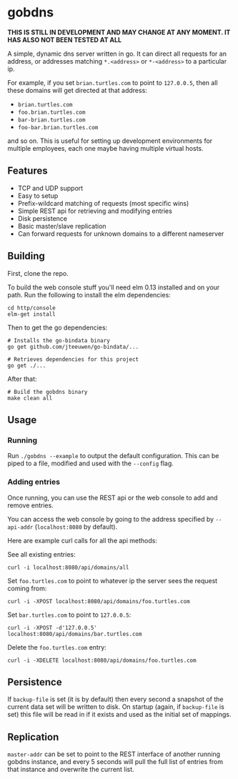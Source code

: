 # gobdns

**THIS IS STILL IN DEVELOPMENT AND MAY CHANGE AT ANY MOMENT. IT HAS ALSO NOT
BEEN TESTED AT ALL**

A simple, dynamic dns server written in go. It can direct all requests for an
address, or addresses matching `*.<address>` or `*-<address>` to a particular
ip.

For example, if you set `brian.turtles.com` to point to `127.0.0.5`, then all
these domains will get directed at that address:

* `brian.turtles.com`
* `foo.brian.turtles.com`
* `bar-brian.turtles.com`
* `foo-bar.brian.turtles.com`

and so on. This is useful for setting up development environments for multiple
employees, each one maybe having multiple virtual hosts.

## Features

* TCP and UDP support
* Easy to setup
* Prefix-wildcard matching of requests (most specific wins)
* Simple REST api for retrieving and modifying entries
* Disk persistence
* Basic master/slave replication
* Can forward requests for unknown domains to a different nameserver

## Building

First, clone the repo.

To build the web console stuff you'll need elm 0.13 installed and on your path.
Run the following to install the elm dependencies:

    cd http/console
    elm-get install

Then to get the go dependencies:

    # Installs the go-bindata binary
    go get github.com/jteeuwen/go-bindata/...

    # Retrieves dependencies for this project
    go get ./...

After that:

    # Build the gobdns binary
    make clean all

## Usage

### Running

Run `./gobdns --example` to output the default configuration. This can be piped
to a file, modified and used with the `--config` flag.

### Adding entries

Once running, you can use the REST api or the web console to add and remove entries.

You can access the web console by going to the address specified by `--api-addr` (`localhost:8080` by default).

Here are example curl calls for all the api methods:

See all existing entries:

    curl -i localhost:8080/api/domains/all

Set `foo.turtles.com` to point to whatever ip the server sees the request coming
from:

    curl -i -XPOST localhost:8080/api/domains/foo.turtles.com

Set `bar.turtles.com` to point to `127.0.0.5`:

    curl -i -XPOST -d'127.0.0.5' localhost:8080/api/domains/bar.turtles.com

Delete the `foo.turtles.com` entry:

    curl -i -XDELETE localhost:8080/api/domains/foo.turtles.com

## Persistence

If `backup-file` is set (it is by default) then every second a snapshot of the
current data set will be written to disk. On startup (again, if `backup-file` is
set) this file will be read in if it exists and used as the initial set of
mappings.

## Replication

`master-addr` can be set to point to the REST interface of another running
gobdns instance, and every 5 seconds will pull the full list of entries from
that instance and overwrite the current list.
